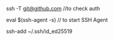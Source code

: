 ssh -T git@github.com  //to check auth

eval $(ssh-agent -s)  // to start SSH Agent

ssh-add ~/.ssh/id_ed25519



